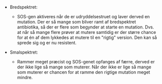 * Bredspektret: 
	* SOS-gen aktiveres når de er udryddelsestruet og laver derved en mutation. Der er så mange som bliver ramt af bredspektret antibiotika, så der er flere som begynder at starte en mutation. Dvs. at når så mange flere prøver at mutere samtidig er der større chance for at én af dem lykkedes at mutere til en "rigtig" version. Den kan så sprede sig og er nu resistent. 

* Smalspektret: 
	* Rammer meget præcist og SOS-genet opfanges af færre, derved er der ikke lige så mange som muterer. Når der ikke er lige så mange som muterer er chancen for at ramme den rigtige mutation meget mindre.